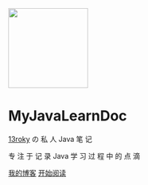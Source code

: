 <!-- docsify封面 -->

<img width="160px" bor src="https://i.vgy.me/GPooJT.png">

# **MyJavaLearnDoc**
[13roky](https://github.com/13roky) の 私 人 Java 笔 记

专 注 于 记 录 Java 学 习 过 程 中 的 点 滴

[我的博客](http://cnblog.bqcloud.tk)
[开始阅读](#Java学习笔记)


